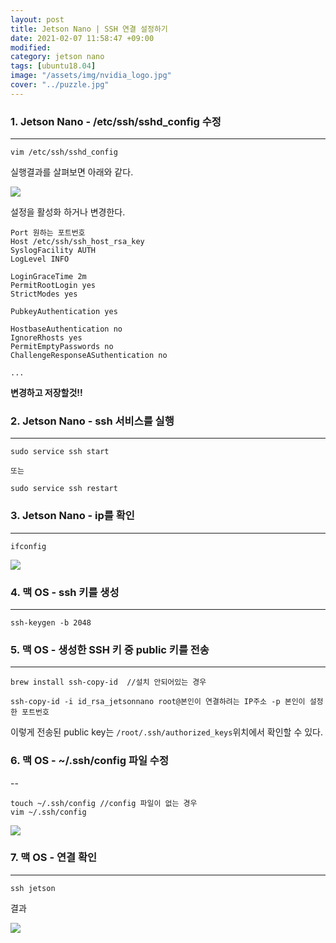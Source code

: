```yaml
---
layout: post
title: Jetson Nano | SSH 연결 설정하기
date: 2021-02-07 11:58:47 +09:00
modified: 
category: jetson nano
tags: [ubuntu18.04]
image: "/assets/img/nvidia_logo.jpg"
cover: "../puzzle.jpg"
---
```


### 1. Jetson Nano - /etc/ssh/sshd_config 수정
---
```
vim /etc/ssh/sshd_config
```

실행결과를 살펴보면 아래와 같다.  

![](https://github.com/krispediadot/krispediadot.github.io/blob/master/_posts/JetsonNano/2020-10-11-ssh/jetsonnano_ssh_1.jpg)

설정을 활성화 하거나 변경한다.  

```
Port 원하는 포트번호 
Host /etc/ssh/ssh_host_rsa_key
SyslogFacility AUTH
LogLevel INFO

LoginGraceTime 2m
PermitRootLogin yes
StrictModes yes

PubkeyAuthentication yes

HostbaseAuthentication no
IgnoreRhosts yes
PermitEmptyPasswords no
ChallengeResponseASuthentication no

...
```

**변경하고 저장할것!!**  

### 2. Jetson Nano - ssh 서비스를 실행
---
```
sudo service ssh start 

또는 

sudo service ssh restart
```

### 3. Jetson Nano - ip를 확인
---
```
ifconfig
```

![](https://github.com/krispediadot/krispediadot.github.io/blob/master/_posts/JetsonNano/2020-10-11-ssh/jetsonnano_ssh_2.jpg)

### 4. 맥 OS - ssh 키를 생성
---
```
ssh-keygen -b 2048
```

### 5. 맥 OS - 생성한 SSH 키 중 public 키를 전송
---
```
brew install ssh-copy-id  //설치 안되어있는 경우 

ssh-copy-id -i id_rsa_jetsonnano root@본인이 연결하려는 IP주소 -p 본인이 설정한 포트번호
```

이렇게 전송된 public key는 `/root/.ssh/authorized_keys`위치에서 확인할 수 있다.  

### 6. 맥 OS - ~/.ssh/config 파일 수정
--
```
touch ~/.ssh/config //config 파일이 없는 경우 
vim ~/.ssh/config
```

![](https://github.com/krispediadot/krispediadot.github.io/blob/master/_posts/JetsonNano/2020-10-11-ssh/jetsonnano_ssh_3.jpg)

### 7. 맥 OS - 연결 확인 
---
```
ssh jetson
```

결과  

![](https://github.com/krispediadot/krispediadot.github.io/blob/master/_posts/JetsonNano/2020-10-11-ssh/jetsonnano_ssh_4.jpg)